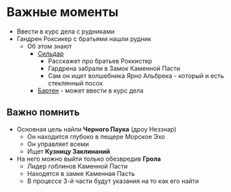 # Важные моменты
* Ввести в курс дела с рудниками
* Гандрен Роксикер с братьями нашли рудник
  * Об этом знают
    * [Сильдар](./Sildar.md)
      * Расскажет про братьев Роккистер
      * Гардрена забрали в Замок Каменной Пасти
      * Сам он ищет волшебника Ярно Альбрека - который и есть стеклянный посох
    * [Бартен](scenarios/barten-shop.md) - может ввести в курс дела

## Важно помнить
* Основная цель найли **Черного Паука** (дроу Неззнар)
  * Он находится глубоко в пещере Морское Эхо
  * Он управляет всеми
  * Ищет **Кузницу Заклинаний**
* На него можно выйти только обезвредив **Грола**
  * Лидер гоблинов Каменной Пасти
  * Находятся в замке Каменная Пасть
  * В процессе 3-й части будут указания на то как его найти